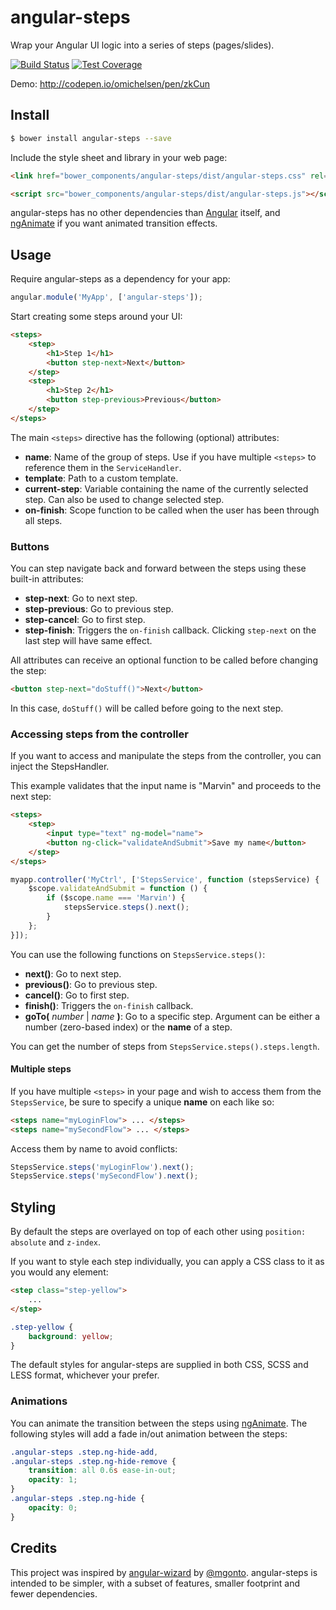 # angular-steps

Wrap your Angular UI logic into a series of steps (pages/slides).

[![Build Status][travis-image]][travis-url]
[![Test Coverage][coveralls-image]][coveralls-url]

Demo: http://codepen.io/omichelsen/pen/zkCun

## Install

```bash
$ bower install angular-steps --save
```

Include the style sheet and library in your web page:

```html
<link href="bower_components/angular-steps/dist/angular-steps.css" rel="stylesheet">
```

```html
<script src="bower_components/angular-steps/dist/angular-steps.js"></script>
```

angular-steps has no other dependencies than [Angular](https://angularjs.org/)
itself, and [ngAnimate](https://docs.angularjs.org/api/ngAnimate/service/$animate)
if you want animated transition effects.

## Usage

Require angular-steps as a dependency for your app:

```javascript
angular.module('MyApp', ['angular-steps']);
```

Start creating some steps around your UI:

```html
<steps>
    <step>
        <h1>Step 1</h1>
        <button step-next>Next</button>
    </step>
    <step>
        <h1>Step 2</h1>
        <button step-previous>Previous</button>
    </step>
</steps>
```

The main `<steps>` directive has the following (optional) attributes:

- **name**: Name of the group of steps. Use if you have multiple `<steps>` to
    reference them in the `ServiceHandler`.
- **template**: Path to a custom template.
- **current-step**: Variable containing the name of the currently selected step.
    Can also be used to change selected step.
- **on-finish**: Scope function to be called when the user has been through all steps.

### Buttons

You can step navigate back and forward between the steps using these built-in
attributes:

- **step-next**: Go to next step.
- **step-previous**: Go to previous step.
- **step-cancel**: Go to first step.
- **step-finish**: Triggers the `on-finish` callback. Clicking `step-next` on
    the last step will have same effect.

All attributes can receive an optional function to be called before changing
the step:

```html
<button step-next="doStuff()">Next</button>
```

In this case, `doStuff()` will be called before going to the next step.

### Accessing steps from the controller

If you want to access and manipulate the steps from the controller, you can
inject the StepsHandler.

This example validates that the input name is "Marvin" and proceeds to the next
step:

```html
<steps>
    <step>
        <input type="text" ng-model="name">
        <button ng-click="validateAndSubmit">Save my name</button>
    </step>
</steps>
```
```javascript
myapp.controller('MyCtrl', ['StepsService', function (stepsService) {
    $scope.validateAndSubmit = function () {
        if ($scope.name === 'Marvin') {
            stepsService.steps().next();
        }
    };
}]);
```

You can use the following functions on `StepsService.steps()`:

- **next()**: Go to next step.
- **previous()**: Go to previous step.
- **cancel()**: Go to first step.
- **finish()**: Triggers the `on-finish` callback.
- **goTo(** *number* | *name* **)**: Go to a specific step. Argument can be
    either a number (zero-based index) or the **name** of a step.

You can get the number of steps from `StepsService.steps().steps.length`.

#### Multiple steps

If you have multiple `<steps>` in your page and wish to access them from the
`StepsService`, be sure to specify a unique **name** on each like so:

```html
<steps name="myLoginFlow"> ... </steps>
<steps name="mySecondFlow"> ... </steps>
```

Access them by name to avoid conflicts:

```javascript
StepsService.steps('myLoginFlow').next();
StepsService.steps('mySecondFlow').next();
```

## Styling

By default the steps are overlayed on top of each other using
`position: absolute` and `z-index`.

If you want to style each step individually, you can apply a CSS class to it
as you would any element:

```html
<step class="step-yellow">
    ...
</step>
```
```css
.step-yellow {
    background: yellow;
}
```

The default styles for angular-steps are supplied in both CSS, SCSS and LESS
format, whichever your prefer.

### Animations

You can animate the transition between the steps using
[ngAnimate](https://docs.angularjs.org/api/ngAnimate/service/$animate).
The following styles will add a fade in/out animation between the steps:

```css
.angular-steps .step.ng-hide-add,
.angular-steps .step.ng-hide-remove {
    transition: all 0.6s ease-in-out;
    opacity: 1;
}
.angular-steps .step.ng-hide {
    opacity: 0;
}
```


## Credits

This project was inspired by
[angular-wizard](https://github.com/mgonto/angular-wizard) by
[@mgonto](https://twitter.com/mgonto). angular-steps is intended to be simpler,
with a subset of features, smaller footprint and fewer dependencies.

[travis-image]: https://img.shields.io/travis/omichelsen/angular-steps/master.svg
[travis-url]: https://travis-ci.org/omichelsen/angular-steps
[coveralls-image]: https://img.shields.io/coveralls/omichelsen/angular-steps/master.svg
[coveralls-url]: https://coveralls.io/r/omichelsen/angular-steps?branch=master